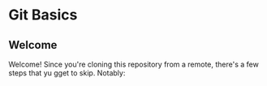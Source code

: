 # Git Basics
## Welcome
Welcome! Since you're cloning this repository from a remote, there's a few steps that yu gget to skip. Notably:

